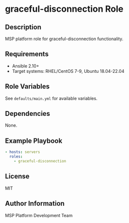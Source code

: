 # graceful-disconnection Role

## Description
MSP platform role for graceful-disconnection functionality.

## Requirements
- Ansible 2.10+
- Target systems: RHEL/CentOS 7-9, Ubuntu 18.04-22.04

## Role Variables
See `defaults/main.yml` for available variables.

## Dependencies
None.

## Example Playbook
```yaml
- hosts: servers
  roles:
    - graceful-disconnection
```

## License
MIT

## Author Information
MSP Platform Development Team
